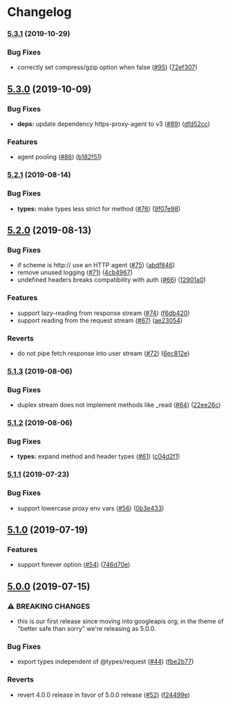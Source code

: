 # Changelog

### [5.3.1](https://www.github.com/googleapis/teeny-request/compare/v5.3.0...v5.3.1) (2019-10-29)


### Bug Fixes

* correctly set compress/gzip option when false ([#95](https://www.github.com/googleapis/teeny-request/issues/95)) ([72ef307](https://www.github.com/googleapis/teeny-request/commit/72ef307364de542af3ef8581572b1897fca2bcf4))

## [5.3.0](https://www.github.com/googleapis/teeny-request/compare/v5.2.1...v5.3.0) (2019-10-09)


### Bug Fixes

* **deps:** update dependency https-proxy-agent to v3 ([#89](https://www.github.com/googleapis/teeny-request/issues/89)) ([dfd52cc](https://www.github.com/googleapis/teeny-request/commit/dfd52cc))


### Features

* agent pooling ([#86](https://www.github.com/googleapis/teeny-request/issues/86)) ([b182f51](https://www.github.com/googleapis/teeny-request/commit/b182f51))

### [5.2.1](https://www.github.com/googleapis/teeny-request/compare/v5.2.0...v5.2.1) (2019-08-14)


### Bug Fixes

* **types:** make types less strict for method ([#76](https://www.github.com/googleapis/teeny-request/issues/76)) ([9f07e98](https://www.github.com/googleapis/teeny-request/commit/9f07e98))

## [5.2.0](https://www.github.com/googleapis/teeny-request/compare/v5.1.3...v5.2.0) (2019-08-13)


### Bug Fixes

* if scheme is http:// use an HTTP agent ([#75](https://www.github.com/googleapis/teeny-request/issues/75)) ([abdf846](https://www.github.com/googleapis/teeny-request/commit/abdf846))
* remove unused logging ([#71](https://www.github.com/googleapis/teeny-request/issues/71)) ([4cb4967](https://www.github.com/googleapis/teeny-request/commit/4cb4967))
* undefined headers breaks compatibility with auth ([#66](https://www.github.com/googleapis/teeny-request/issues/66)) ([12901a0](https://www.github.com/googleapis/teeny-request/commit/12901a0))


### Features

* support lazy-reading from response stream ([#74](https://www.github.com/googleapis/teeny-request/issues/74)) ([f6db420](https://www.github.com/googleapis/teeny-request/commit/f6db420))
* support reading from the request stream ([#67](https://www.github.com/googleapis/teeny-request/issues/67)) ([ae23054](https://www.github.com/googleapis/teeny-request/commit/ae23054))


### Reverts

* do not pipe fetch response into user stream ([#72](https://www.github.com/googleapis/teeny-request/issues/72)) ([6ec812e](https://www.github.com/googleapis/teeny-request/commit/6ec812e))

### [5.1.3](https://www.github.com/googleapis/teeny-request/compare/v5.1.2...v5.1.3) (2019-08-06)


### Bug Fixes

* duplex stream does not implement methods like _read ([#64](https://www.github.com/googleapis/teeny-request/issues/64)) ([22ee26c](https://www.github.com/googleapis/teeny-request/commit/22ee26c))

### [5.1.2](https://www.github.com/googleapis/teeny-request/compare/v5.1.1...v5.1.2) (2019-08-06)


### Bug Fixes

* **types:** expand method and header types ([#61](https://www.github.com/googleapis/teeny-request/issues/61)) ([c04d2f1](https://www.github.com/googleapis/teeny-request/commit/c04d2f1))

### [5.1.1](https://www.github.com/googleapis/teeny-request/compare/v5.1.0...v5.1.1) (2019-07-23)


### Bug Fixes

* support lowercase proxy env vars ([#56](https://www.github.com/googleapis/teeny-request/issues/56)) ([0b3e433](https://www.github.com/googleapis/teeny-request/commit/0b3e433))

## [5.1.0](https://www.github.com/googleapis/teeny-request/compare/v5.0.0...v5.1.0) (2019-07-19)


### Features

* support forever option ([#54](https://www.github.com/googleapis/teeny-request/issues/54)) ([746d70e](https://www.github.com/googleapis/teeny-request/commit/746d70e))

## [5.0.0](https://www.github.com/googleapis/teeny-request/compare/v4.0.0...v5.0.0) (2019-07-15)


### ⚠ BREAKING CHANGES

* this is our first release since moving into googleapis org; in the theme of "better safe than sorry" we're releasing as 5.0.0.

### Bug Fixes

* export types independent of @types/request ([#44](https://www.github.com/googleapis/teeny-request/issues/44)) ([fbe2b77](https://www.github.com/googleapis/teeny-request/commit/fbe2b77))


### Reverts

* revert 4.0.0 release in favor of 5.0.0 release ([#52](https://www.github.com/googleapis/teeny-request/issues/52)) ([f24499e](https://www.github.com/googleapis/teeny-request/commit/f24499e))
